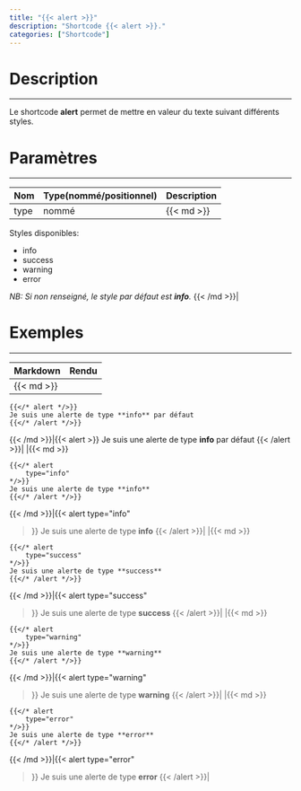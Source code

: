 ```yaml
---
title: "{{< alert >}}"
description: "Shortcode {{< alert >}}."
categories: ["Shortcode"]
---
```


# Description
---

Le shortcode **alert** permet de mettre en valeur du texte suivant différents styles.

# Paramètres
---

| Nom | Type(nommé/positionnel) | Description |
| --- | ----------------------- | ----------- |
| type| nommé |{{< md >}}
Styles disponibles:
* info
* success
* warning
* error

*NB: Si non renseigné, le style par défaut est **info**.*
{{< /md >}}|

# Exemples
---

| Markdown | Rendu |
| -------- | ----- |
|{{< md >}}
```
{{</* alert */>}}
Je suis une alerte de type **info** par défaut
{{</* /alert */>}}
```
{{< /md >}}|{{< alert >}}
Je suis une alerte de type **info** par défaut
{{< /alert >}}|
|{{< md >}}
```
{{</* alert
    type="info"
*/>}}
Je suis une alerte de type **info**
{{</* /alert */>}}
```
{{< /md >}}|{{< alert
    type="info"
>}}
Je suis une alerte de type **info**
{{< /alert >}}|
|{{< md >}}
```
{{</* alert
    type="success"
*/>}}
Je suis une alerte de type **success**
{{</* /alert */>}}
```
{{< /md >}}|{{< alert
    type="success"
>}}
Je suis une alerte de type **success**
{{< /alert >}}|
|{{< md >}}
```
{{</* alert
    type="warning"
*/>}}
Je suis une alerte de type **warning**
{{</* /alert */>}}
```
{{< /md >}}|{{< alert
    type="warning"
>}}
Je suis une alerte de type **warning**
{{< /alert >}}|
|{{< md >}}
```
{{</* alert
    type="error"
*/>}}
Je suis une alerte de type **error**
{{</* /alert */>}}
```
{{< /md >}}|{{< alert
    type="error"
>}}
Je suis une alerte de type **error**
{{< /alert >}}|
